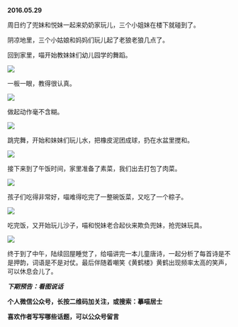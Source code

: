 
          
            
**2016.05.29**

周日约了兜妹和悦妹一起来奶奶家玩儿，三个小姐妹在楼下就碰到了。

阴凉地里，三个小姑娘和妈妈们玩儿起了老狼老狼几点了。

回到家里，喵开始教妹妹们幼儿园学的舞蹈。



![](//upload-images.jianshu.io/upload_images/51001-593ee3291cb9bc82.JPG)




一板一眼，教得很认真。




![](//upload-images.jianshu.io/upload_images/51001-8a9eb299728164c6.JPG)




做起动作毫不含糊。




![](//upload-images.jianshu.io/upload_images/51001-30eaf67a9cdc59af.JPG)




跳完舞，开始和妹妹们玩儿水，把橡皮泥团成球，扔在水盆里搅和。




![](//upload-images.jianshu.io/upload_images/51001-5b4687fce5c63430.JPG)




接下来到了午饭时间，家里准备了素菜，我们出去打包了肉菜。




![](//upload-images.jianshu.io/upload_images/51001-755d5512c5c791bc.JPG)




孩子们吃得非常好，喵难得吃完了一整碗饭菜，又吃了一个粽子。




![](//upload-images.jianshu.io/upload_images/51001-2e6f6d3393e4662e.JPG)




吃完饭，又开始玩儿沙子，喵和悦妹老合起伙来欺负兜妹，抢兜妹玩具。




![](//upload-images.jianshu.io/upload_images/51001-7b886258bcbbcfbc.JPG)




终于到了中午，陆续回屋睡觉了，给喵讲完一本儿童唐诗，一起分析了每首诗是不是押韵，词语是不是对仗。最后伴随着嘲笑《黄鹤楼》黄鹤出现频率太高的笑声，可以休息会儿了。


***下期预告：看图说话***


**个人微信公众号，长按二维码加关注，或搜索：摹喵居士**

**喜欢作者写写哪些话题，可以公众号留言**




          
        